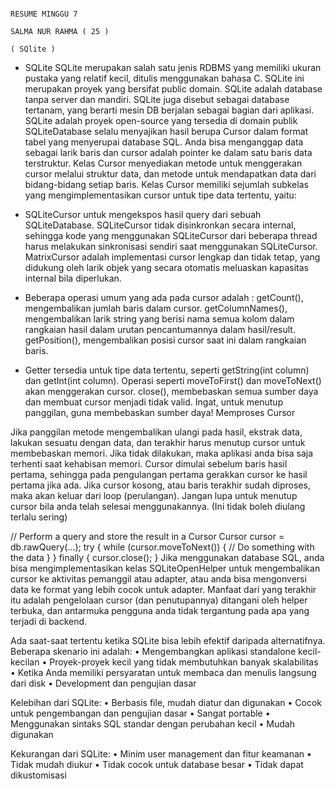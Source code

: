                                                                             RESUME MINGGU 7
                                                                         SALMA NUR RAHMA ( 25 )
                                                                              ( SQlite )

-	SQLite
SQLite merupakan salah satu jenis RDBMS yang memiliki ukuran pustaka yang relatif kecil, ditulis menggunakan bahasa C. SQLite ini merupakan proyek yang bersifat public domain.
SQLite adalah database tanpa server dan mandiri. SQLite juga disebut sebagai database tertanam, yang berarti mesin DB berjalan sebagai bagian dari aplikasi. SQLite adalah proyek open-source yang tersedia di domain publik
SQLiteDatabase selalu menyajikan hasil berupa Cursor dalam format tabel yang menyerupai database SQL. Anda bisa menganggap data sebagai larik baris dan cursor adalah pointer ke dalam satu baris data terstruktur. Kelas Cursor menyediakan metode untuk menggerakan cursor melalui struktur data, dan metode untuk mendapatkan data dari bidang-bidang setiap baris.
Kelas Cursor memiliki sejumlah subkelas yang mengimplementasikan cursor untuk tipe data tertentu, yaitu:

- SQLiteCursor untuk mengekspos hasil query dari sebuah SQLiteDatabase. 
SQLiteCursor tidak disinkronkan secara internal, sehingga kode yang menggunakan SQLiteCursor dari beberapa thread harus melakukan sinkronisasi sendiri saat menggunakan SQLiteCursor.
MatrixCursor adalah implementasi cursor lengkap dan tidak tetap, yang didukung oleh larik objek yang secara otomatis meluaskan kapasitas internal bila diperlukan.

- Beberapa operasi umum yang ada pada cursor adalah :
getCount(), mengembalikan jumlah baris dalam cursor.
getColumnNames(), mengembalikan larik string yang berisi nama semua kolom dalam rangkaian hasil dalam urutan pencantumannya dalam hasil/result.
getPosition(), mengembalikan posisi cursor saat ini dalam rangkaian baris.

- Getter tersedia untuk tipe data tertentu, seperti getString(int column) dan getInt(int column).
Operasi seperti moveToFirst() dan moveToNext() akan menggerakan cursor.
close(), membebaskan semua sumber daya dan membuat cursor menjadi tidak valid. Ingat, untuk menutup panggilan, guna membebaskan sumber daya!
Memproses Cursor

Jika panggilan metode mengembalikan ulangi pada hasil, ekstrak data, lakukan sesuatu dengan data, dan terakhir harus menutup cursor untuk membebaskan memori. Jika tidak dilakukan, maka aplikasi anda bisa saja terhenti saat kehabisan memori.
Cursor dimulai sebelum baris hasil pertama, sehingga pada pengulangan pertama gerakkan cursor ke hasil pertama jika ada. Jika cursor kosong, atau baris terakhir sudah diproses, maka akan keluar dari loop (perulangan). Jangan lupa untuk menutup cursor bila anda telah selesai menggunakannya. (Ini tidak boleh diulang terlalu sering)

// Perform a query and store the result in a Cursor
Cursor cursor = db.rawQuery(...);
try {
   while (cursor.moveToNext()) {
   // Do something with the data
   }
} finally {
   cursor.close();
}
Jika menggunakan database SQL, anda bisa mengimplementasikan kelas SQLiteOpenHelper untuk mengembalikan cursor ke aktivitas pemanggil atau adapter, atau anda bisa mengonversi data ke format yang lebih cocok untuk adapter. Manfaat dari yang terakhir itu adalah pengelolaan cursor (dan penutupannya) ditangani oleh helper terbuka, dan antarmuka pengguna anda tidak tergantung pada apa yang terjadi di backend.

Ada saat-saat tertentu ketika SQLite bisa lebih efektif daripada alternatifnya. Beberapa skenario ini adalah:
•	Mengembangkan aplikasi standalone kecil-kecilan
•	Proyek-proyek kecil yang tidak membutuhkan banyak skalabilitas
•	Ketika Anda memiliki persyaratan untuk membaca dan menulis langsung dari disk
•	Development dan pengujian dasar

Kelebihan dari SQLite:
•	Berbasis file, mudah diatur dan digunakan
•	Cocok untuk pengembangan dan pengujian dasar
•	Sangat portable
•	Menggunakan sintaks SQL standar dengan perubahan kecil
•	Mudah digunakan

Kekurangan dari SQLite:
•	Minim user management dan fitur keamanan
•	Tidak mudah diukur
•	Tidak cocok untuk database besar
•	Tidak dapat dikustomisasi


